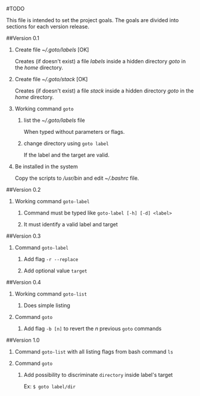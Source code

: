 #TODO

This file is intended to set the project goals. The goals are divided into sections for each version release.


##Version 0.1

1. Create file *~/.goto/labels* [OK]

    Creates (if doesn't exist) a file *labels* inside a hidden directory *goto* in the *home* directory.

2. Create file *~/.goto/stack* [OK]

    Creates (if doesn't exist) a file *stack* inside a hidden directory *goto* in the *home* directory.


3. Working command `goto`

    1. list the *~/.goto/labels* file

        When typed without parameters or flags.

    2. change directory using `goto label`

        If the label and the target are valid.


4. Be installed in the system

    Copy the scripts to */usr/bin* and edit *~/.bashrc* file.


##Version 0.2

1. Working command `goto-label`

    1. Command must be typed like `goto-label [-h] [-d] <label>`

    2. It must identify a valid label and target


##Version 0.3

1. Command `goto-label`

    1. Add flag `-r --replace`

    2. Add optional value `target`


##Version 0.4

1. Working command `goto-list`

    1. Does simple listing

2. Command `goto`

    1. Add flag `-b [n]` to revert the *n* previous `goto` commands


##Version 1.0

1. Command `goto-list` with all listing flags from bash command `ls`

2. Command `goto`

    1. Add possibility to discriminate `directory` inside label's target

        Ex: `$ goto label/dir`